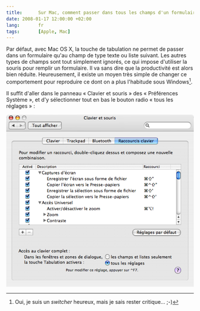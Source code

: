 ```yaml
---
title:      Sur Mac, comment passer dans tous les champs d'un formulaire avec la touche de tabulation
date: 2008-01-17 12:00:00 +02:00
lang:       fr
tags:       [Apple, Mac]
---
```


Par défaut, avec Mac OS X, la touche de tabulation ne permet de passer dans un formulaire qu'au champ de type texte ou liste suivant. Les autres types de champs sont tout simplement ignorés, ce qui impose d'utiliser la souris pour remplir un formulaire. Il va sans dire que la productivité est alors bien réduite. Heureusement, il existe un moyen très simple de changer ce comportement pour reproduire ce dont on a plus l'habitude sous Windows[^1].

[^1]: Oui, je suis un *switcher* heureux, mais je sais rester critique… ;-)

Il suffit d'aller dans le panneau « Clavier et souris » des « Préférences Système », et d'y sélectionner tout en bas le bouton radio « tous les réglages » :

![](mac-preferences-souris-et-clavier.png)
